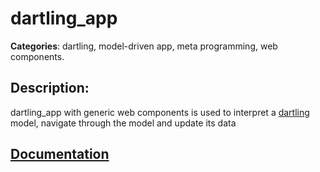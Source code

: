 # dartling_app 

**Categories**: dartling, model-driven app, meta programming, web components. 

## Description: 
dartling_app with generic web components is used to interpret a 
[dartling](https://github.com/dzenanr/dartling) model, 
navigate through the model and update its data 

## [Documentation](http://goo.gl/wa8JSi)